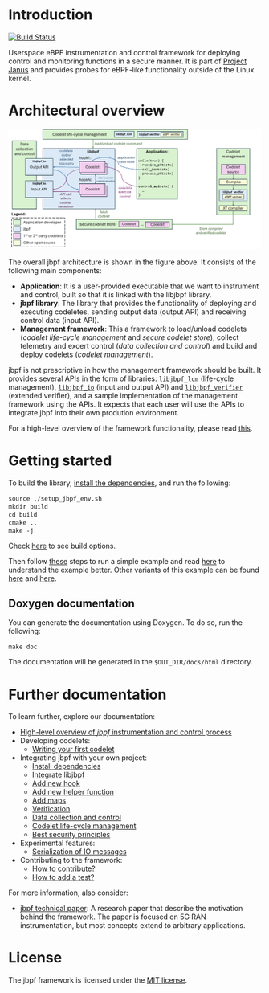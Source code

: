 # Introduction
[![Build Status](https://belgrade.visualstudio.com/jbpf/_apis/build/status%2Fjbpf-jbpf?repoName=microsoft%2Fjbpf&branchName=main)](https://belgrade.visualstudio.com/jbpf/_build/latest?definitionId=145&repoName=microsoft%2Fjbpf&branchName=main)

Userspace eBPF instrumentation and control framework for deploying control and monitoring functions in a secure manner. It is part of [Project Janus](https://www.microsoft.com/en-us/research/project/programmable-ran-platform/) and provides probes for eBPF-like functionality outside of the Linux kernel.


# Architectural overview

![Architectural overview](docs/jbpf_oss_architecture.png)

The overall jbpf architecture is shown in the figure above. It consists of the following main components:
* **Application**: It is a user-provided executable that we want to instrument and control, built so that it is linked with the libjbpf library.
* **jbpf library**: The library that provides the functionality of deploying and executing codeletes, sending output data (output API) and receiving control data (input API).
* **Management framework**: This a framework to load/unload codelets (*codelet life-cycle management* and *secure codelet store*), collect telemetry and excert control (*data collection and control*) and build and deploy codelets (*codelet management*).

jbpf is not prescriptive in how the management framework should be built. It provides several APIs in the form of libraries: [`libjbpf_lcm`](docs/life_cycle_management.md) (life-cycle management), [`libjbpf_io`](docs/data_io.md) (input and output API) and [`libjbpf_verifier`](docs/verifier.md) (extended verifier), and a sample implementation of the management framework using the APIs. It expects that each user will use the APIs to integrate jbpf into their own prodution environment. 

For a high-level overview of the framework functionality, please read [this](./docs/overview.md). 



# Getting started

To build the library, [install the dependencies](./docs/dependencies.md), and run the following:
```
source ./setup_jbpf_env.sh
mkdir build
cd build
cmake ..
make -j
```
Check [here](./CMakeLists.txt) to see build options. 

Then follow [these](./examples/first_example_standalone/README.md) steps to run a simple example and read [here](./docs/understand_first_codelet.md) to understand the example better.
Other variants of this example can be found [here](./examples/first_example_ipc/) and [here](./examples/reverse_proxy/).

## Doxygen documentation
You can generate the documentation using Doxygen. To do so, run the following:
```
make doc
```

The documentation will be generated in the `$OUT_DIR/docs/html` directory.

# Further documentation

To learn further, explore our documentation:

* [High-level overview of *jbpf* instrumentation and control process](./docs/overview.md)
* Developing codelets:
  - [Writing your first codelet](./docs/understand_first_codelet.md)
* Integrating jbpf with your own project: 
  - [Install dependencies](./docs/dependencies.md)
  - [Integrate libjbpf](./docs/integrate_lib.md)
  - [Add new hook](./docs/add_new_hook.md)
  - [Add new helper function](./docs/add_helper_function.md)
  - [Add maps](./docs/maps.md)
  - [Verification](./docs/verifier.md)
  - [Data collection and control](./docs/data_io.md)
  - [Codelet life-cycle management](./docs/life_cycle_management.md)
  - [Best security principles](./docs/security.md)
* Experimental features:
  - [Serialization of IO messages](./docs/serde.md)
* Contributing to the framework:
  - [How to contribute?](./CONTRIBUTING.md)
  - [How to add a test?](./jbpf_tests/README.md)



For more information, also consider:
- [jbpf technical paper](https://www.microsoft.com/en-us/research/publication/taking-5g-ran-analytics-and-control-to-a-new-level/): A research paper that describe the motivation behind the framework. The paper is focused on 5G RAN instrumentation, but most concepts extend to arbitrary applications. 


# License

The jbpf framework is licensed under the [MIT license](LICENSE.md).
